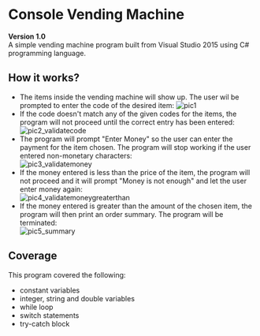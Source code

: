 # Console Vending Machine
**Version 1.0**  
A simple vending machine program built from Visual Studio 2015 using C# programming language.

## How it works?
* The items inside the vending machine will show up. The user wil be prompted to enter the code of the desired item:
![pic1](https://user-images.githubusercontent.com/24326950/31590509-8c64880e-b1ce-11e7-9d13-c788a1156e0b.JPG)  
* If the code doesn't match any of the given codes for the items, the program will not proceed until the correct entry has been entered:   
![pic2_validatecode](https://user-images.githubusercontent.com/24326950/31590464-ed2eb426-b1cd-11e7-8ab2-743bfadeaaf6.JPG)  
* The program will prompt "Enter Money" so the user can enter the payment for the item chosen. The program will stop working if the user entered non-monetary characters:  
![pic3_validatemoney](https://user-images.githubusercontent.com/24326950/31590499-63d42796-b1ce-11e7-8f4a-1e843521ddca.JPG)  
* If the money entered is less than the price of the item, the program will not proceed and it will prompt "Money is not enough" and let the user enter money again:  
![pic4_validatemoneygreaterthan](https://user-images.githubusercontent.com/24326950/31590533-f2501b6a-b1ce-11e7-9ace-e4313d34aad6.JPG)  
* If the money entered is greater than the amount of the chosen item, the program will then print an order summary. The program will be terminated:  
![pic5_summary](https://user-images.githubusercontent.com/24326950/31590564-691788dc-b1cf-11e7-9d55-292ac2569d6e.JPG)  

## Coverage

This program covered the following:
* constant variables
* integer, string and double variables
* while loop
* switch statements
* try-catch block


